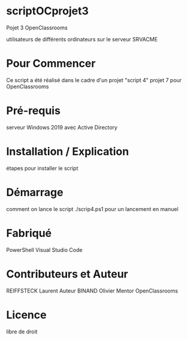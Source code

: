# scriptOCprojet3
Pojet 3 OpenClassrooms


utilisateurs de différents ordinateurs sur le serveur SRVACME 

# Pour Commencer
Ce script a été réalisé dans le cadre d'un projet "script 4" projet 7 pour OpenClassrooms

# Pré-requis
serveur Windows 2019 avec Active Directory

# Installation / Explication 
étapes pour installer le script

# Démarrage
comment on lance le script
./scrip4.ps1 pour un lancement en manuel

# Fabriqué 
PowerShell
Visual Studio Code

# Contributeurs et Auteur
REIFFSTECK Laurent Auteur 
BINAND Olivier Mentor OpenClassrooms

# Licence
libre de droit
